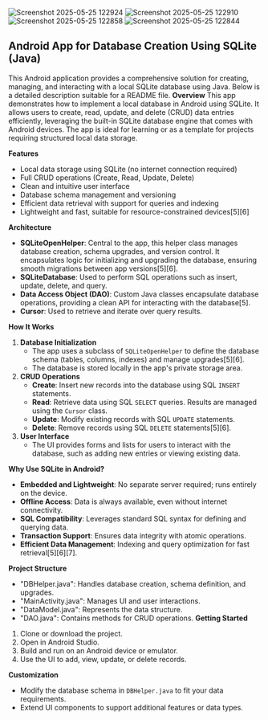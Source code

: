 ![Screenshot 2025-05-25 122924](https://github.com/user-attachments/assets/0554ee11-d17b-40ba-815a-d95ebf4b7ee1)
![Screenshot 2025-05-25 122910](https://github.com/user-attachments/assets/3acdaf1e-a942-4905-87ad-9f47db797bef)
![Screenshot 2025-05-25 122858](https://github.com/user-attachments/assets/6cd58612-9ec0-40bc-88d8-5a8bc7477061)
![Screenshot 2025-05-25 122844](https://github.com/user-attachments/assets/8fb9c90d-d275-40b6-a6ee-ff29c5622447)


## Android App for Database Creation Using SQLite (Java)
This Android application provides a comprehensive solution for creating, managing, and interacting with a local SQLite database using Java. Below is a detailed description suitable for a README file.
**Overview**
This app demonstrates how to implement a local database in Android using SQLite. It allows users to create, read, update, and delete (CRUD) data entries efficiently, leveraging the built-in SQLite database engine that comes with Android devices. The app is ideal for learning or as a template for projects requiring structured local data storage.

**Features**
- Local data storage using SQLite (no internet connection required)
- Full CRUD operations (Create, Read, Update, Delete)
- Clean and intuitive user interface
- Database schema management and versioning
- Efficient data retrieval with support for queries and indexing
- Lightweight and fast, suitable for resource-constrained devices[5][6]


**Architecture**
- **SQLiteOpenHelper**: Central to the app, this helper class manages database creation, schema upgrades, and version control. It encapsulates logic for initializing and upgrading the database, ensuring smooth migrations between app versions[5][6].
- **SQLiteDatabase**: Used to perform SQL operations such as insert, update, delete, and query.
- **Data Access Object (DAO)**: Custom Java classes encapsulate database operations, providing a clean API for interacting with the database[5].
- **Cursor**: Used to retrieve and iterate over query results.
  
**How It Works**
1. **Database Initialization**
   - The app uses a subclass of `SQLiteOpenHelper` to define the database schema (tables, columns, indexes) and manage upgrades[5][6].
   - The database is stored locally in the app's private storage area.
2. **CRUD Operations**
   - **Create**: Insert new records into the database using SQL `INSERT` statements.
   - **Read**: Retrieve data using SQL `SELECT` queries. Results are managed using the `Cursor` class.
   - **Update**: Modify existing records with SQL `UPDATE` statements.
   - **Delete**: Remove records using SQL `DELETE` statements[5][6].
3. **User Interface**
   - The UI provides forms and lists for users to interact with the database, such as adding new entries or viewing existing data.
     
**Why Use SQLite in Android?**
- **Embedded and Lightweight**: No separate server required; runs entirely on the device.
- **Offline Access**: Data is always available, even without internet connectivity.
- **SQL Compatibility**: Leverages standard SQL syntax for defining and querying data.
- **Transaction Support**: Ensures data integrity with atomic operations.
- **Efficient Data Management**: Indexing and query optimization for fast retrieval[5][6][7].
  
**Project Structure**
- "DBHelper.java": Handles database creation, schema definition, and upgrades.
- "MainActivity.java": Manages UI and user interactions.
- "DataModel.java": Represents the data structure.
- "DAO.java": Contains methods for CRUD operations.
**Getting Started**
1. Clone or download the project.
2. Open in Android Studio.
3. Build and run on an Android device or emulator.
4. Use the UI to add, view, update, or delete records.

**Customization**
- Modify the database schema in `DBHelper.java` to fit your data requirements.
- Extend UI components to support additional features or data types.

